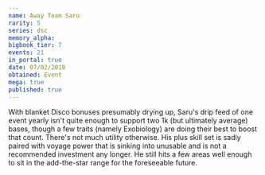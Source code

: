 ```yaml
---
name: Away Team Saru
rarity: 5
series: dsc
memory_alpha:
bigbook_tier: 7
events: 21
in_portal: true
date: 07/02/2018
obtained: Event
mega: true
published: true
---
```


With blanket Disco bonuses presumably drying up, Saru's drip feed of one event yearly isn't quite enough to support two 1k (but ultimately average) bases, though a few traits (namely Exobiology) are doing their best to boost that count. There's not much utility otherwise. His plus skill set is sadly paired with voyage power that is sinking into unusable and is not a recommended investment any longer. He still hits a few areas well enough to sit in the add-the-star range for the foreseeable future.
